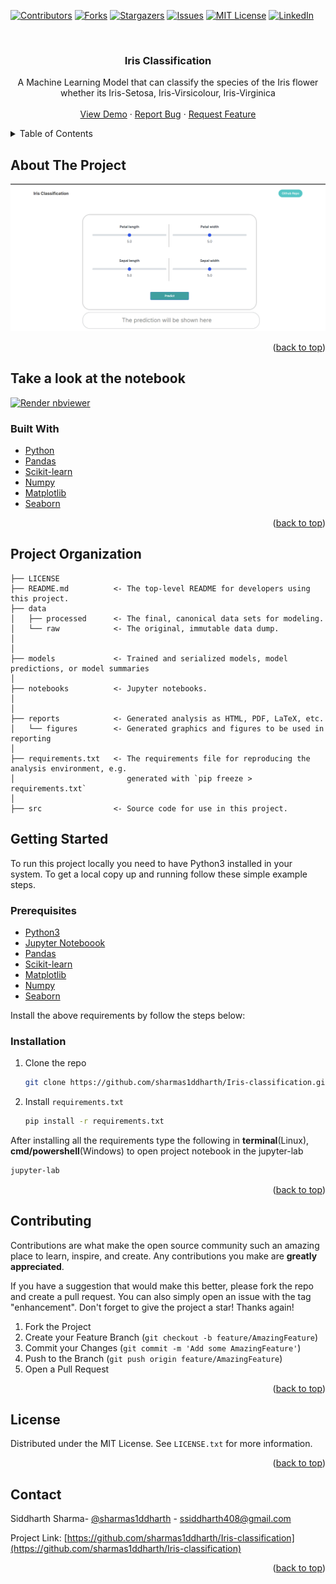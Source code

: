 <div id="top"></div>
<!--
*** Thanks for checking out the Best-README-Template. If you have a suggestion
*** that would make this better, please fork the repo and create a pull request
*** or simply open an issue with the tag "enhancement".
*** Don't forget to give the project a star!
*** Thanks again! Now go create something AMAZING! :D
-->



<!-- PROJECT SHIELDS -->
<!--
*** I'm using markdown "reference style" links for readability.
*** Reference links are enclosed in brackets [ ] instead of parentheses ( ).
*** See the bottom of this document for the declaration of the reference variables
*** for contributors-url, forks-url, etc. This is an optional, concise syntax you may use.
*** https://www.markdownguide.org/basic-syntax/#reference-style-links
-->
[![Contributors][contributors-shield]][contributors-url]
[![Forks][forks-shield]][forks-url]
[![Stargazers][stars-shield]][stars-url]
[![Issues][issues-shield]][issues-url]
[![MIT License][license-shield]][license-url]
[![LinkedIn][linkedin-shield]][linkedin-url]



<!-- PROJECT LOGO -->
<br />
<h3 align="center">Iris Classification</h3>

  <p align="center">
    A Machine Learning Model that can classify the species of the Iris flower whether its Iris-Setosa, Iris-Virsicolour, Iris-Virginica
    <br />
    <br />
    <a href="https://iris-classification-p.herokuapp.com/">View Demo</a>
    ·
    <a href="https://github.com/sharmas1ddharth/Iris-classification/issues">Report Bug</a>
    ·
    <a href="https://github.com/sharmas1ddharth/Iris-classification/issues">Request Feature</a>
  </p>
</div>




<!-- TABLE OF CONTENTS -->
<details>
  <summary>Table of Contents</summary>
  <ol>
    <li>
      <a href="#about-the-project">About The Project</a>
      <ul>
        <li><a href="#built-with">Built With</a></li>
      </ul>
    </li>
    <li>
      <a href="#getting-started">Getting Started</a>
      <ul>
        <li><a href="#prerequisites">Prerequisites</a></li>
        <li><a href="#installation">Installation</a></li>
      </ul>
    </li>
    <li><a href="#contributing">Contributing</a></li>
    <li><a href="#license">License</a></li>
    <li><a href="#contact">Contact</a></li>
  </ol>
</details>



<!-- ABOUT THE PROJECT -->
## About The Project

[![Product Name Screen Shot][product-screenshot]](https://example.com)

<!-- Here's a blank template to get started: To avoid retyping too much info. Do a search and replace with your text editor for the following: `github_username`, `repo_name`, `twitter_handle`, `linkedin_username`, `email`, `email_client`, `project_title`, `project_description` -->

<p align="right">(<a href="#top">back to top</a>)</p>


## Take a look at the notebook
<a href="https://nbviewer.org/github/sharmas1ddharth/Iris-classification/blob/main/notebooks/Iris-Classification.ipynb"><img src="https://raw.githubusercontent.com/jupyter/design/master/logos/Badges/nbviewer_badge.svg" alt="Render nbviewer" /></a>

### Built With

* [Python](https://www.python.org/)
* [Pandas](https://pandas.pydata.org/)
* [Scikit-learn](https://scikit-learn.org/)
* [Numpy](https://numpy.org/)
* [Matplotlib](https://matplotlib.org/)
* [Seaborn](https://seaborn.pydata.org/)

<p align="right">(<a href="#top">back to top</a>)</p>

Project Organization
------------

    ├── LICENSE
    ├── README.md          <- The top-level README for developers using this project.
    ├── data
    │   ├── processed      <- The final, canonical data sets for modeling.
    │   └── raw            <- The original, immutable data dump.
    │
    │
    ├── models             <- Trained and serialized models, model predictions, or model summaries
    │
    ├── notebooks          <- Jupyter notebooks.
    │
    │
    ├── reports            <- Generated analysis as HTML, PDF, LaTeX, etc.
    │   └── figures        <- Generated graphics and figures to be used in reporting
    │
    ├── requirements.txt   <- The requirements file for reproducing the analysis environment, e.g.
    │                         generated with `pip freeze > requirements.txt`
    │
    ├── src                <- Source code for use in this project.

<!-- GETTING STARTED -->
## Getting Started

To run this project locally you need to have Python3 installed in your system.
To get a local copy up and running follow these simple example steps.

### Prerequisites

* [Python3](https://www.python.org/)
* [Jupyter Noteboook](https://jupyter.org/)
* [Pandas](https://pandas.pydata.org/)
* [Scikit-learn](https://scikit-learn.org)
* [Matplotlib](https://matplotlib.org/)
* [Numpy](https://numpy.org/)
* [Seaborn](https://seaborn.pydata.org/)

Install the above requirements by follow the steps below:

### Installation

1. Clone the repo
   ```sh
   git clone https://github.com/sharmas1ddharth/Iris-classification.git
   ```
2. Install `requirements.txt`
   ```sh
   pip install -r requirements.txt
   ```

After installing all the requirements type the following in **terminal**(Linux), **cmd/powershell**(Windows) to open project notebook in the jupyter-lab
```sh
jupyter-lab
```
<p align="right">(<a href="#top">back to top</a>)</p>



<!-- USAGE EXAMPLES -->
<!-- ## Usage

Use this space to show useful examples of how a project can be used. Additional screenshots, code examples and demos work well in this space. You may also link to more resources. -->


<!-- <p align="right">(<a href="#top">back to top</a>)</p> -->



<!-- CONTRIBUTING -->
## Contributing

Contributions are what make the open source community such an amazing place to learn, inspire, and create. Any contributions you make are **greatly appreciated**.

If you have a suggestion that would make this better, please fork the repo and create a pull request. You can also simply open an issue with the tag "enhancement".
Don't forget to give the project a star! Thanks again!

1. Fork the Project
2. Create your Feature Branch (`git checkout -b feature/AmazingFeature`)
3. Commit your Changes (`git commit -m 'Add some AmazingFeature'`)
4. Push to the Branch (`git push origin feature/AmazingFeature`)
5. Open a Pull Request

<p align="right">(<a href="#top">back to top</a>)</p>



<!-- LICENSE -->
## License

Distributed under the MIT License. See `LICENSE.txt` for more information.

<p align="right">(<a href="#top">back to top</a>)</p>



<!-- CONTACT -->
## Contact

Siddharth Sharma- [@sharmas1ddharth](https://twitter.com/sharmas1ddharth) - ssiddharth408@gmail.com

Project Link: [https://github.com/sharmas1ddharth/Iris-classification](https://github.com/sharmas1ddharth/Iris-classification)

<p align="right">(<a href="#top">back to top</a>)</p>





<!-- MARKDOWN LINKS & IMAGES -->
<!-- https://www.markdownguide.org/basic-syntax/#reference-style-links -->
[contributors-shield]: https://img.shields.io/github/contributors/sharmas1ddharth/Iris-classification.svg?style=for-the-badge
[contributors-url]: https://github.com/sharmas1ddharth/Iris-classification/graphs/contributors
[forks-shield]: https://img.shields.io/github/forks/sharmas1ddharth/Iris-classification.svg?style=for-the-badge
[forks-url]: https://github.com/sharmas1ddharth/Iris-classification/network/members
[stars-shield]: https://img.shields.io/github/stars/sharmas1ddharth/Iris-classification.svg?style=for-the-badge
[stars-url]: https://github.com/sharmas1ddharth/Iris-classification/stargazers
[issues-shield]: https://img.shields.io/github/issues/sharmas1ddharth/Iris-classification.svg?style=for-the-badge
[issues-url]: https://github.com/sharmas1ddharth/Iris-classification/issues
[license-shield]: https://img.shields.io/github/license/sharmas1ddharth/Iris-classification.svg?style=for-the-badge
[license-url]: https://github.com/sharmas1ddharth/Iris-classification/blob/master/LICENSE.txt
[linkedin-shield]: https://img.shields.io/badge/-LinkedIn-black.svg?style=for-the-badge&logo=linkedin&colorB=555
[linkedin-url]: https://linkedin.com/in/sharmas1ddharth
[product-screenshot]: other/screenshot.png
